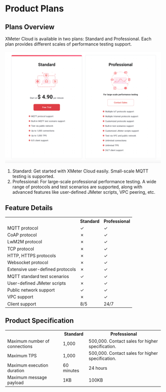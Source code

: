 # Product Plans

## Plans Overview

XMeter Cloud is available in two plans: Standard and Professional. Each plan provides different scales of performance testing support.

![products](../_assets/products.png)

1. Standard: Get started with XMeter Cloud easily. Small-scale MQTT testing is supported.
2. Professional: For large-scale professional performance testing. A wide range of protocols and test scenarios are supported, along with advanced features like user-defined JMeter scripts, VPC peering, etc.

## Feature Details

<table>
  <tr>
      <th></th>
      <th>Standard</th>
      <th>Professional</th>
    </tr>
   <tr>
      <td>MQTT protocol</td>
      <td>&#10003</td>
      <td>&#10003</td>
   </tr>
   <tr>
      <td>CoAP protocol</td>
      <td>&#10007</td>
      <td>&#10003</td>
   </tr>
   <tr>
      <td>LwM2M protocol</td>
      <td>&#10007</td>
      <td>&#10003</td>
   </tr>
   <tr>
      <td>TCP protocol</td>
      <td>&#10007</td>
      <td>&#10003</td>
   </tr>
   <tr>
      <td>HTTP, HTTPS protocols</td>
      <td>&#10007</td>
      <td>&#10003</td>
   </tr>
   <tr>
      <td>Websocket protocol</td>
      <td>&#10007</td>
      <td>&#10003</td>
   </tr>
   <tr>
      <td>Extensive user-defined protocols</td>
      <td>&#10007</td>
      <td>&#10003</td>
   </tr>
   <tr>
      <td>MQTT standard test scenarios</td>
      <td>&#10003</td>
      <td>&#10003</td>
   </tr>
   <tr>
      <td>User-defined JMeter scripts</td>
      <td>&#10007</td>
      <td>&#10003</td>
   </tr>
   <tr>
      <td>Public network support</td>
      <td>&#10003</td>
      <td>&#10003</td>
   </tr>
   <tr>
      <td>VPC support</td>
      <td>&#10007</td>
      <td>&#10003</td>
   </tr>
   <tr>
      <td>Client support</td>
      <td>8/5</td>
      <td>24/7</td>
   </tr>
</table>

## Product Specification

<table>
  <tr>
      <th></th>
      <th>Standard</th>
      <th>Professional</th>
   </tr>
   <tr>
      <td>Maximum number of connections</td>
      <td>1,000</td>
      <td>500,000. Contact sales for higher specification.</td>
   </tr>
   <tr>
      <td>Maximum TPS</td>
      <td>1,000</td>
      <td>500,000. Contact sales for higher specification.</td>
   </tr>
   <tr>
      <td>Maximum execution duration</td>
      <td>60 minutes</td>
      <td>24 hours</td>
   </tr>
   <tr>
      <td>Maximum message payload</td>
      <td>1KB</td>
      <td>100KB</td>
   </tr>
</table>
